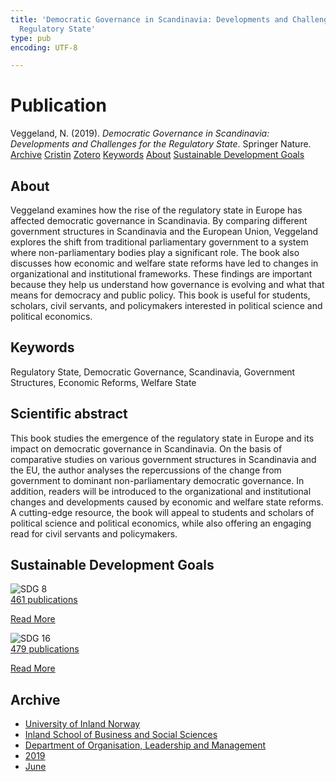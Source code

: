 ```yaml
---
title: 'Democratic Governance in Scandinavia: Developments and Challenges for the
  Regulatory State'
type: pub
encoding: UTF-8

---
```

<h1>Publication</h1>
<article id="csl-bib-container-BLGBK5ML" class="csl-bib-container">
  <div class="csl-bib-body"> <div class="csl-entry">Veggeland, N. (2019). <i>Democratic Governance in Scandinavia: Developments and Challenges for the Regulatory State</i>. Springer Nature.</div> </div>
  <div class="csl-bib-buttons">
    <a href="#taxonomy-article-BLGBK5ML" alt="archive" class="csl-bib-button">Archive</a>
    <a href="https://app.cristin.no/results/show.jsf?id=1702674" alt="Cristin" class="csl-bib-button">Cristin</a>
    <a href="http://zotero.org/groups/5881554/items/BLGBK5ML" alt="Zotero" class="csl-bib-button">Zotero</a>
    <a href="#keywords-article-BLGBK5ML" alt="keywords" class="csl-bib-button">Keywords</a>
    <a href="#about-article-BLGBK5ML" alt="about_pub" class="csl-bib-button">About</a>
    <a href="#sdg-article-BLGBK5ML" alt="sdg" class="csl-bib-button">Sustainable Development Goals</a>
  </div>
  <div id="csl-bib-meta-container-BLGBK5ML"></div>
</article>
<div id="csl-bib-meta-BLGBK5ML" class="csl-bib-meta">
  <article id="about-article-BLGBK5ML" class="about_pub-article">
    <h1>About</h1>
    Veggeland examines how the rise of the regulatory state in Europe has affected democratic governance in Scandinavia. By comparing different government structures in Scandinavia and the European Union, Veggeland explores the shift from traditional parliamentary government to a system where non-parliamentary bodies play a significant role. The book also discusses how economic and welfare state reforms have led to changes in organizational and institutional frameworks. These findings are important because they help us understand how governance is evolving and what that means for democracy and public policy. This book is useful for students, scholars, civil servants, and policymakers interested in political science and political economics.
  </article>
  <article id="keywords-article-BLGBK5ML" class="keywords-article">
    <h1>Keywords</h1>
    Regulatory State, Democratic Governance, Scandinavia, Government Structures, Economic Reforms, Welfare State
  </article>
  <article id="abstract-article-BLGBK5ML" class="abstract-article">
    <h1>Scientific abstract</h1>
    This book studies the emergence of the regulatory state in Europe and its impact on democratic governance in Scandinavia. On the basis of comparative studies on various government structures in Scandinavia and the EU, the author analyses the repercussions of the change from government to dominant non-parliamentary democratic governance. In addition, readers will be introduced to the organizational and institutional changes and developments caused by economic and welfare state reforms. A cutting-edge resource, the book will appeal to students and scholars of political science and political economics, while also offering an engaging read for civil servants and policymakers.
  </article>
  <article id="sdg-article-BLGBK5ML" class="sdg-article">
    <h1>Sustainable Development Goals</h1>
    <div class="sdg-container"><div id="sdg8" class="sdg">
        <img src="{{< params subfolder >}}images/sdg/sdg08_en.png" class="image" alt="SDG 8">
        <div class="sdg-overlay">
          <a href="{{< params subfolder >}}en/archive/?sdg=8#archive" class="sdg-publication-count"><span>461</span> publications</a>
          <p><a href="https://sdgs.un.org/goals/goal8" class="sdg-read-more">Read More</a></p>
        </div>
      </div> <div id="sdg16" class="sdg">
        <img src="{{< params subfolder >}}images/sdg/sdg16_en.png" class="image" alt="SDG 16">
        <div class="sdg-overlay">
          <a href="{{< params subfolder >}}en/archive/?sdg=16#archive" class="sdg-publication-count"><span>479</span> publications</a>
          <p><a href="https://sdgs.un.org/goals/goal16" class="sdg-read-more">Read More</a></p>
        </div>
      </div></div>
  </article>
  <article id="taxonomy-article-BLGBK5ML" class="taxonomy-article">
    <h1>Archive</h1>
    <ul>
      <li><a href="{{< params subfolder >}}en/archive/?key=3DCRN523">University of Inland Norway</a></li>
      <li><a href="{{< params subfolder >}}en/archive/?key=DU8Q9LN9">Inland School of Business and Social Sciences</a></li>
      <li><a href="{{< params subfolder >}}en/archive/?key=4LUWR3ZM">Department of Organisation, Leadership and Management</a></li>
      <li><a href="{{< params subfolder >}}en/archive/?key=7GQPC2L9">2019</a></li>
      <li><a href="{{< params subfolder >}}en/archive/?key=SYK45ZZG">June</a></li>
    </ul>
  </article>
</div>
